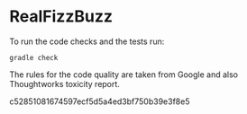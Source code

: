 # RealFizzBuzz

To run the code checks and the tests run:

```
gradle check
```

The rules for the code quality are taken from Google and also Thoughtworks toxicity report.

c52851081674597ecf5d5a4ed3bf750b39e3f8e5
